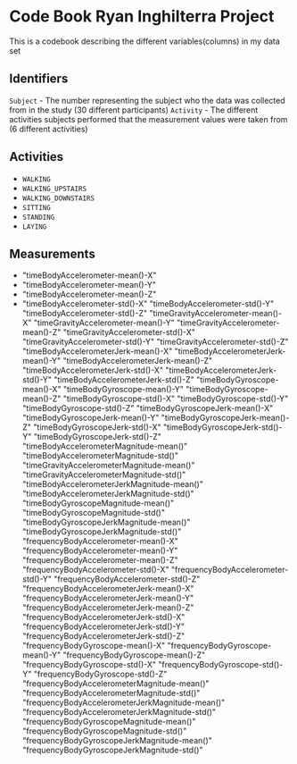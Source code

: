 # Code Book Ryan Inghilterra Project

This is a codebook describing the different variables(columns) in my data set

## Identifiers

 `Subject` - The number representing the subject who the data was collected from in the study (30 different participants)
 `Activity` - The different activities subjects performed that the measurement values were taken from (6 different activities)
 
 ## Activities
* `WALKING`
* `WALKING_UPSTAIRS` 
* `WALKING_DOWNSTAIRS` 
* `SITTING` 
* `STANDING` 
* `LAYING` 

## Measurements

* "timeBodyAccelerometer-mean()-X" 
* "timeBodyAccelerometer-mean()-Y" 
* "timeBodyAccelerometer-mean()-Z" 
* "timeBodyAccelerometer-std()-X"
 "timeBodyAccelerometer-std()-Y" 
 "timeBodyAccelerometer-std()-Z"
 "timeGravityAccelerometer-mean()-X"
 "timeGravityAccelerometer-mean()-Y" 
 "timeGravityAccelerometer-mean()-Z" 
 "timeGravityAccelerometer-std()-X"
 "timeGravityAccelerometer-std()-Y" 
 "timeGravityAccelerometer-std()-Z" 
 "timeBodyAccelerometerJerk-mean()-X" 
 "timeBodyAccelerometerJerk-mean()-Y"
 "timeBodyAccelerometerJerk-mean()-Z"
 "timeBodyAccelerometerJerk-std()-X" 
 "timeBodyAccelerometerJerk-std()-Y"
 "timeBodyAccelerometerJerk-std()-Z" 
 "timeBodyGyroscope-mean()-X" 
 "timeBodyGyroscope-mean()-Y"
 "timeBodyGyroscope-mean()-Z" 
 "timeBodyGyroscope-std()-X" 
 "timeBodyGyroscope-std()-Y" 
 "timeBodyGyroscope-std()-Z" 
 "timeBodyGyroscopeJerk-mean()-X"
 "timeBodyGyroscopeJerk-mean()-Y" 
 "timeBodyGyroscopeJerk-mean()-Z" 
 "timeBodyGyroscopeJerk-std()-X"
 "timeBodyGyroscopeJerk-std()-Y"
 "timeBodyGyroscopeJerk-std()-Z" 
 "timeBodyAccelerometerMagnitude-mean()"
 "timeBodyAccelerometerMagnitude-std()"
 "timeGravityAccelerometerMagnitude-mean()" 
 "timeGravityAccelerometerMagnitude-std()" 
 "timeBodyAccelerometerJerkMagnitude-mean()" 
 "timeBodyAccelerometerJerkMagnitude-std()" 
 "timeBodyGyroscopeMagnitude-mean()"
 "timeBodyGyroscopeMagnitude-std()"
 "timeBodyGyroscopeJerkMagnitude-mean()"
 "timeBodyGyroscopeJerkMagnitude-std()"
 "frequencyBodyAccelerometer-mean()-X"
 "frequencyBodyAccelerometer-mean()-Y" 
 "frequencyBodyAccelerometer-mean()-Z"
 "frequencyBodyAccelerometer-std()-X" 
 "frequencyBodyAccelerometer-std()-Y"
 "frequencyBodyAccelerometer-std()-Z" 
 "frequencyBodyAccelerometerJerk-mean()-X" 
 "frequencyBodyAccelerometerJerk-mean()-Y" 
 "frequencyBodyAccelerometerJerk-mean()-Z"
 "frequencyBodyAccelerometerJerk-std()-X"
 "frequencyBodyAccelerometerJerk-std()-Y" 
 "frequencyBodyAccelerometerJerk-std()-Z" 
 "frequencyBodyGyroscope-mean()-X" 
 "frequencyBodyGyroscope-mean()-Y"
 "frequencyBodyGyroscope-mean()-Z"
 "frequencyBodyGyroscope-std()-X" 
 "frequencyBodyGyroscope-std()-Y"
 "frequencyBodyGyroscope-std()-Z"
 "frequencyBodyAccelerometerMagnitude-mean()"
 "frequencyBodyAccelerometerMagnitude-std()" 
 "frequencyBodyAccelerometerJerkMagnitude-mean()" 
 "frequencyBodyAccelerometerJerkMagnitude-std()" 
 "frequencyBodyGyroscopeMagnitude-mean()" 
 "frequencyBodyGyroscopeMagnitude-std()" 
 "frequencyBodyGyroscopeJerkMagnitude-mean()"
 "frequencyBodyGyroscopeJerkMagnitude-std()"
